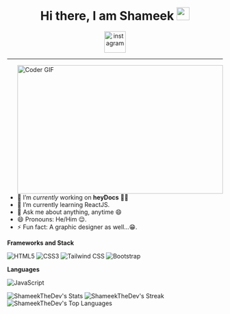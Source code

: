 <span align="center">
 <h1>Hi there, I am Shameek <img src="https://media.giphy.com/media/hvRJCLFzcasrR4ia7z/giphy.gif" width="30px"></h1>

<a style="text-decoration: none;" href="https://www.instagram.com/shameek_______biswas/"><img src="https://cdn.icon-icons.com/icons2/1211/PNG/512/1491580635-yumminkysocialmedia26_83102.png" alt="instagram" style="width:50px;height:50px;"></img></a>
<hr>
</span>

<img src="https://media0.giphy.com/media/L8K62iTDkzGX6/giphy.gif?cid=ecf05e47fkipy4imwscvqyf4ji2ozuzet6rffihacyr5j0pb&rid=giphy.gif&ct=g" align="right" alt="Coder GIF" width="480" height="300">
 
<div>

- 🔭 I’m *currently* working on **heyDocs** 👨‍💻
- 🌱 I’m currently learning ReactJS.
- 💬 Ask me about anything, anytime 😄
- 😄 Pronouns: He/Him 😌.
- ⚡ Fun fact: A graphic designer as well...😁.

</div>

**Frameworks and Stack**

![HTML5](https://img.shields.io/badge/-HTML5-E34F26?style=for-the-badge&logo=html5&logoColor=white)
![CSS3](https://img.shields.io/badge/-CSS3-1572B6?style=for-the-badge&logo=css3)
![Tailwind CSS](https://img.shields.io/badge/-Tailwind%20CSS-black?style=for-the-badge&logo=tailwindcss)
![Bootstrap](https://img.shields.io/badge/-Bootstrap-563D7C?style=for-the-badge&logo=bootstrap)

**Languages**

![JavaScript](https://img.shields.io/badge/-JavaScript-black?style=for-the-badge&logo=javascript)

![ShameekTheDev's Stats](https://github-readme-stats.vercel.app/api?username=ShameekTheDev&theme=dark&show_icons=true&hide_border=true&count_private=true) ![ShameekTheDev's Streak](https://github-readme-streak-stats.herokuapp.com/?user=ShameekTheDev&theme=dark&hide_border=true) ![ShameekTheDev's Top Languages](https://github-readme-stats.vercel.app/api/top-langs/?username=ShameekTheDev&theme=dark&show_icons=true&hide_border=true&layout=compact)
